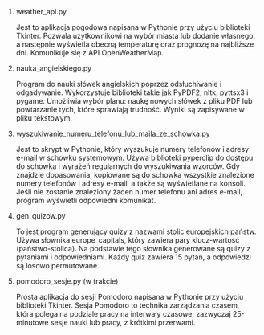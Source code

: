 1. weather_api.py
   
   Jest to aplikacja pogodowa napisana w Pythonie przy użyciu biblioteki Tkinter. Pozwala użytkownikowi na wybór miasta lub dodanie własnego, a następnie wyświetla obecną temperaturę oraz prognozę na najbliższe dni. Komunikuje się z API OpenWeatherMap.

2. nauka_angielskiego.py
   
   Program do nauki słówek angielskich poprzez odsłuchiwanie i odgadywanie. Wykorzystuje biblioteki takie jak PyPDF2, nltk, pyttsx3 i pygame. Umożliwia wybór planu: naukę nowych słówek z pliku PDF lub powtarzanie tych, które sprawiają trudność. Wyniki są zapisywane w pliku tekstowym.

3. wyszukiwanie_numeru_telefonu_lub_maila_ze_schowka.py
   
   Jest to skrypt w Pythonie, który wyszukuje numery telefonów i adresy e-mail w schowku systemowym. Używa biblioteki pyperclip do dostępu do schowka i wyrażeń regularnych do wyszukiwania wzorców. Gdy znajdzie dopasowania, kopiowane są do schowka wszystkie znalezione numery telefonów i adresy e-mail, a także są wyświetlane na konsoli. Jeśli nie zostanie znaleziony żaden numer telefonu ani adres e-mail, program wyświetli odpowiedni komunikat.

4. gen_quizow.py

   To jest program generujący quizy z nazwami stolic europejskich państw. Używa słownika europe_capitals, który zawiera pary klucz-wartość (państwo-stolica). Na podstawie tego słownika generowane są quizy z pytaniami i odpowiedniami. Każdy quiz zawiera 15 pytań, a odpowiedzi są losowo permutowane.

5. pomodoro_sesje.py (w trakcie)
    
   Prosta aplikacja do sesji Pomodoro napisana w Pythonie przy użyciu biblioteki Tkinter. Sesja Pomodoro to technika zarządzania czasem, która polega na podziale pracy na interwały czasowe, zazwyczaj 25-minutowe sesje nauki lub pracy, z krótkimi przerwami.
